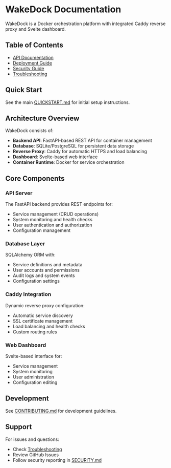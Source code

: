 # WakeDock Documentation

WakeDock is a Docker orchestration platform with integrated Caddy reverse proxy and Svelte dashboard.

## Table of Contents

- [API Documentation](api.md)
- [Deployment Guide](deployment.md)  
- [Security Guide](security.md)
- [Troubleshooting](troubleshooting.md)

## Quick Start

See the main [QUICKSTART.md](../QUICKSTART.md) for initial setup instructions.

## Architecture Overview

WakeDock consists of:

- **Backend API**: FastAPI-based REST API for container management
- **Database**: SQLite/PostgreSQL for persistent data storage  
- **Reverse Proxy**: Caddy for automatic HTTPS and load balancing
- **Dashboard**: Svelte-based web interface
- **Container Runtime**: Docker for service orchestration

## Core Components

### API Server
The FastAPI backend provides REST endpoints for:
- Service management (CRUD operations)
- System monitoring and health checks
- User authentication and authorization
- Configuration management

### Database Layer
SQLAlchemy ORM with:
- Service definitions and metadata
- User accounts and permissions
- Audit logs and system events
- Configuration settings

### Caddy Integration
Dynamic reverse proxy configuration:
- Automatic service discovery
- SSL certificate management
- Load balancing and health checks
- Custom routing rules

### Web Dashboard
Svelte-based interface for:
- Service management
- System monitoring
- User administration
- Configuration editing

## Development

See [CONTRIBUTING.md](../CONTRIBUTING.md) for development guidelines.

## Support

For issues and questions:
- Check [Troubleshooting](troubleshooting.md)
- Review GitHub Issues
- Follow security reporting in [SECURITY.md](../SECURITY.md)
